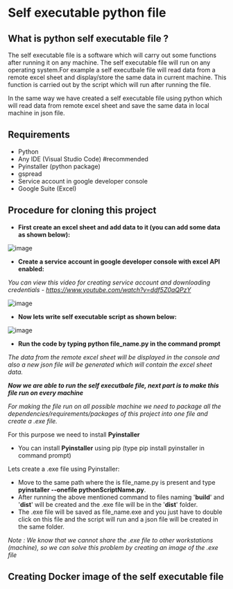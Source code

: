# Self executable python file

## What is python self executable file ?
The self executable file is a software which will carry out some functions after running it on any machine. The self executable file will run on any operating system.For example a self executbale file will read data from a remote excel sheet and display/store the same data in current machine. This function is carried out by the script which will run after running the file.

In the same way we have created a self executable file using python which will read data from remote excel sheet and save the same data in local machine in json file. 

## Requirements

- Python
- Any IDE (Visual Studio Code) #recommended
- Pyinstaller (python package)
- gspread 
- Service account in google developer console
- Google Suite (Excel)

## Procedure for cloning this project

- **First create an excel sheet and add data to it (you can add some data as shown below):**

![image](https://user-images.githubusercontent.com/105641357/188873125-960d941e-64fe-4cd6-9ad7-eefc2fc20800.png)

- **Create a service account in google developer console with excel API enabled:**

*You can view this video for creating service account and downloading credentials - https://www.youtube.com/watch?v=ddf5Z0aQPzY*

![image](https://user-images.githubusercontent.com/105641357/188873389-5cf85e77-8d79-45a0-ba9b-f2139976788a.png)

- **Now lets write self executable script as shown below:**

![image](https://user-images.githubusercontent.com/105641357/188875218-fc873dc4-1e3d-4a7e-8765-5a7f9c34d43f.png)

- **Run the code by typing **python file_name.py** in the command prompt**

*The data from the remote excel sheet will be displayed in the console and also a new json file will be generated which will contain the excel sheet data.*

***Now we are able to run the self executbale file, next part is to make this file run on every machine***

*For making the file run on all possible machine we need to package all the dependencies/requirements/packages of this project into one file and create a .exe file.*

For this purpose we need to install **Pyinstaller**

- You can install **Pyinstaller** using pip (type pip install pyinstaller in command prompt)

Lets create a .exe file using Pyinstaller:

- Move to the same path where the  is file_name.py is present and type **pyinstaller --onefile pythonScriptName.py**.
- After running the above mentioned command to files naming '**build**' and '**dist**' will be created and the .exe file will be in the '**dist**' folder.
- The .exe file will be saved as file_name.exe and you just have to double click on this file and the script will run and a json file will be created in the same folder.

*Note : We know that we cannot share the .exe file to other workstations (machine), so we can solve this problem by creating an image of the .exe file*

## Creating Docker image of the self executable file

